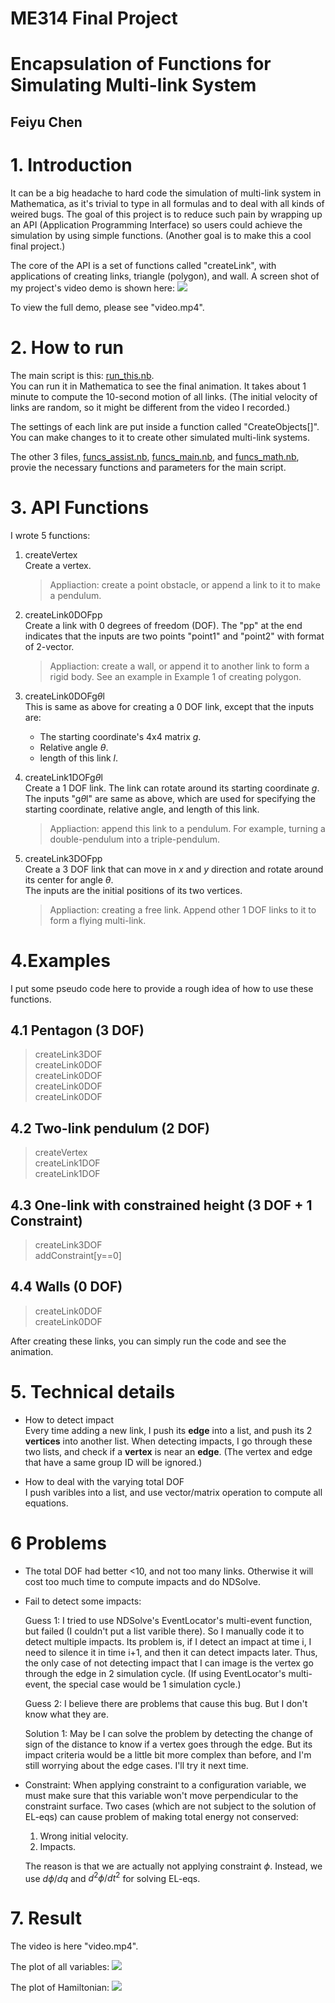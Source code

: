 

# ME314 Final Project
# Encapsulation of Functions for Simulating Multi-link System
## Feiyu Chen

# 1. Introduction

It can be a big headache to hard code the simulation of multi-link system in Mathematica, as it's trivial to type in all formulas and to deal with all kinds of weired bugs. The goal of this project is to reduce such pain by wrapping up an API (Application Programming Interface) so users could achieve the simulation by using simple functions. (Another goal is to make this a cool final project.)

The core of the API is a set of functions called "createLink", with applications of creating links, triangle (polygon), and wall. A screen shot of my project's video demo is shown here:
![](/images/scene.png)

To view the full demo, please see "video.mp4".

# 2. How to run
The main script is this: [run_this.nb](run_this.nb).  
You can run it in Mathematica to see the final animation. It takes about 1 minute to compute the 10-second motion of all links. (The initial velocity of links are random, so it might be different from the video I recorded.)

The settings of each link are put inside a function called "CreateObjects[]". You can make changes to it to create other simulated multi-link systems.

The other 3 files, [funcs_assist.nb](funcs_assist.nb), [funcs_main.nb](funcs_main.nb), and [funcs_math.nb](funcs_math.nb), provie the necessary functions and parameters for the main script.

# 3. API Functions
I wrote 5 functions:
1. createVertex  
    Create a vertex.  
    > Appliaction: create a point obstacle, or append a link to it to make a pendulum.

2. createLink0DOFpp  
    Create a link with 0 degrees of freedom (DOF). The "pp" at the end indicates that the inputs are two points  "point1" and "point2" with format of 2-vector.  
    > Appliaction: create a wall, or append it to another link to form a rigid body. See an example in Example 1 of creating polygon.

3. createLink0DOFg$\theta$l  
    This is same as above for creating a 0 DOF link, except that the inputs are: 
    * The starting coordinate's 4x4 matrix $g$.
    * Relative angle $\theta$.
    * length of this link $l$.
  
4. createLink1DOFg$\theta$l  
    Create a 1 DOF link. The link can rotate around its starting coordinate $g$.   
    The inputs "g$\theta$l" are same as above, which are used for specifying the starting coordinate, relative angle, and length of this link.   
    > Appliaction: append this link to a pendulum. For example, turning a double-pendulum into a triple-pendulum.

5. createLink3DOFpp  
    Create a 3 DOF link that can move in $x$ and $y$ direction and rotate around its center for angle $\theta$.  
    The inputs are the initial positions of its two vertices.
    > Appliaction: creating a free link. Append other 1 DOF links to it to form a flying multi-link.

# 4.Examples
I put some pseudo code here to provide a rough idea of how to use these functions.

## 4.1 Pentagon (3 DOF)
> createLink3DOF  
createLink0DOF  
createLink0DOF  
createLink0DOF  
createLink0DOF  

## 4.2 Two-link pendulum (2 DOF)
> createVertex  
createLink1DOF  
createLink1DOF  

## 4.3 One-link with constrained height (3 DOF + 1 Constraint)
> createLink3DOF  
addConstraint[y==0]

## 4.4 Walls (0 DOF)
> createLink0DOF  
createLink0DOF

After creating these links, you can simply run the code and see the animation.

# 5. Technical details
* How to detect impact  
    Every time adding a new link, I push its **edge** into a list, and push its 2 **vertices** into another list. When detecting impacts, I go through these two lists, and check if a **vertex** is near an **edge**. (The vertex and edge that have a same group ID will be ignored.)

* How to deal with the varying total DOF  
    I push varibles into a list, and use vector/matrix operation to compute all equations.
    
# 6 Problems
* The total DOF had better <10, and not too many links. Otherwise it will cost too much time to compute impacts and do NDSolve.
* Fail to detect some impacts:
    
    Guess 1:
    I tried to use NDSolve's EventLocator's multi-event function, but failed (I couldn't put a list varible there). So I manually code it to detect multiple impacts. Its problem is, if I detect an impact at time i, I need to silence it in time i+1, and then it can detect impacts later. Thus, the only case of not detecting impact that I can image is the vertex go through the edge in 2 simulation cycle. (If using EventLocator's multi-event, the special case would be 1 simulation cycle.)

    Guess 2: I believe there are problems that cause this bug. But I don't know what they are.

    Solution 1: May be I can solve the problem by detecting the change of sign of the distance to know if a vertex goes through the edge. But its impact criteria would be a little bit more complex than before, and I'm still worrying about the edge cases. I'll try it next time.

* Constraint: When applying constraint to a configuration variable, we must make sure that this variable won't move perpendicular to the constraint surface. Two cases (which are not subject to the solution of EL-eqs) can cause problem of making total energy not conserved:  
    1. Wrong initial velocity.
    2. Impacts.  
    
    The reason is that we are  actually not applying constraint $\phi$. Instead, we use $d\phi /dq$ and $d^2\phi /dt^2$ for solving EL-eqs.

# 7. Result
The video is here "video.mp4".

The plot of all variables:
![](images/plot_variables.png)

The plot of Hamiltonian:
![](images/Halmiltonian.png)